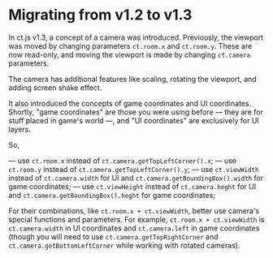 # Migrating from v1.2 to v1.3

In ct.js v1.3, a concept of a camera was introduced. Previously, the viewport was moved by changing parameters `ct.room.x` and `ct.room.y`. These are now read-only, and moving the viewport is made by changing `ct.camera` parameters.

The camera has additional features like scaling, rotating the viewport, and adding screen shake effect.

It also introduced the concepts of game coordinates and UI coordinates. Shortly, "game coordinates" are those you were using before — they are for stuff placed in game's world —, and "UI coordinates" are exclusively for UI layers.

So,

— use `ct.room.x` instead of `ct.camera.getTopLeftCorner().x`;
— use `ct.room.y` instead of `ct.camera.getTopLeftCorner().y`;
— use `ct.viewWidth` instead of `ct.camera.width` for UI and `ct.camera.getBoundingBox().width` for game coordinates;
— use `ct.viewHeight` instead of `ct.camera.heght` for UI and `ct.camera.getBoundingBox().heght` for game coordinates;

For their combinations, like `ct.room.x + ct.viewWidth`, better use camera's special functions and parameters. For example, `ct.room.x + ct.viewWidth` is `ct.camera.width` in UI coordinates and `ct.camera.left` in game coordinates (though you will need to use `ct.camera.getTopRightCorner` and `ct.camera.getBottomLeftCorner` while working with rotated cameras).
